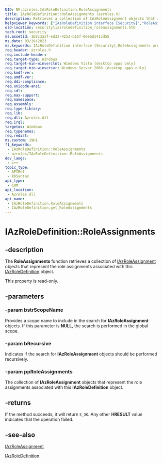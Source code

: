 ```yaml
---
UID: NF:azroles.IAzRoleDefinition.RoleAssignments
title: IAzRoleDefinition::RoleAssignments (azroles.h)
description: Retrieves a collection of IAzRoleAssignment objects that represent the role assignments associated with this IAzRoleDefinition object.
helpviewer_keywords: ["IAzRoleDefinition interface [Security]","RoleAssignments property","IAzRoleDefinition.RoleAssignments","IAzRoleDefinition::RoleAssignments","IAzRoleDefinition::get_RoleAssignments","RoleAssignments","RoleAssignments property [Security]","RoleAssignments property [Security]","IAzRoleDefinition interface","azroles/IAzRoleDefinition::RoleAssignments","azroles/IAzRoleDefinition::get_RoleAssignments","security.iazroledefinition_roleassignments"]
old-location: security\iazroledefinition_roleassignments.htm
tech.root: security
ms.assetid: 1b8c3aaf-ed33-4253-b15f-06e5d3415d58
ms.date: 03/20/2023
ms.keywords: IAzRoleDefinition interface [Security],RoleAssignments property, IAzRoleDefinition.RoleAssignments, IAzRoleDefinition::RoleAssignments, IAzRoleDefinition::get_RoleAssignments, RoleAssignments, RoleAssignments property [Security], RoleAssignments property [Security],IAzRoleDefinition interface, azroles/IAzRoleDefinition::RoleAssignments, azroles/IAzRoleDefinition::get_RoleAssignments, security.iazroledefinition_roleassignments
req.header: azroles.h
req.include-header: 
req.target-type: Windows
req.target-min-winverclnt: Windows Vista [desktop apps only]
req.target-min-winversvr: Windows Server 2008 [desktop apps only]
req.kmdf-ver: 
req.umdf-ver: 
req.ddi-compliance: 
req.unicode-ansi: 
req.idl: 
req.max-support: 
req.namespace: 
req.assembly: 
req.type-library: 
req.lib: 
req.dll: Azroles.dll
req.irql: 
targetos: Windows
req.typenames: 
req.redist: 
ms.custom: 19H1
f1_keywords:
 - IAzRoleDefinition::RoleAssignments
 - azroles/IAzRoleDefinition::RoleAssignments
dev_langs:
 - c++
topic_type:
 - APIRef
 - kbSyntax
api_type:
 - COM
api_location:
 - Azroles.dll
api_name:
 - IAzRoleDefinition.RoleAssignments
 - IAzRoleDefinition.get_RoleAssignments
---
```


# IAzRoleDefinition::RoleAssignments

## -description

The **RoleAssignments** function retrieves a collection of [IAzRoleAssignment](nn-azroles-iazroleassignment.md) objects that represent the role assignments associated with this [IAzRoleDefinition](nn-azroles-iazroledefinition.md) object.

This property is read-only.

## -parameters

### -param bstrScopeName

Provides a scope name to include in the search for **IAzRoleAssignment** objects. If this parameter is **NULL**, the search is performed in the global scope.

### -param bRecursive

Indicates if the search for **IAzRoleAssignment** objects should be performed recursively.

### -param ppRoleAssignments

The collection of **IAzRoleAssignment** objects that represent the role assignments associated with this **IAzRoleDefinition** object.

## -returns

If the method succeeds, it will return `S_OK`. Any other **HRESULT** value indicates that the operation failed.

## -see-also

[IAzRoleAssignment](nn-azroles-iazroleassignment.md)

[IAzRoleDefinition](nn-azroles-iazroledefinition.md)
